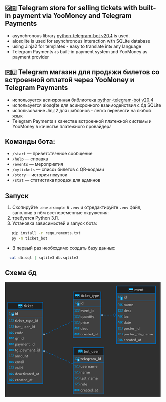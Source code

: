 ## 🇬🇧 Telegram store for selling tickets with built-in payment via YooMoney and Telegram Payments

- asynchronous library [python-telegram-bot v20.4](https://github.com/python-telegram-bot/python-telegram-bot) is used.
- aiosqlite is used for asynchronous interaction with SQLite database
- using Jinja2 for templates - easy to translate into any language
- Telegram Payments as built-in payment system and YooMoney as payment provider

## 🇷🇺 Telegram магазин для продажи билетов со встроенной оплатой через YooMoney и Telegram Payments

- используется асинхронная библиотека [python-telegram-bot v20.4](https://github.com/python-telegram-bot/python-telegram-bot)
- используется aiosqlite для асинхронного взаимодействия с бд SQLite
- использование Jinja2 для шаблонов - легко перевести на любой язык
- Telegram Payments в качестве встроенной платежной системы и YooMoney в качестве платежного провайдера

## Команды бота:

- `/start` — приветственное сообщение
- `/help` — справка
- `/events` — мероприятия
- `/mytickets` — список билетов с QR-кодами
- `/story`— история покупок
- `/stat` — статистика продаж для админов

## Запуск

1. Скопируйте `.env.example` в `.env` и отредактируйте `.env` файл, заполнив в нём все переменные окружения:
2. требуется Python 3.11.
3. Установка зависимостей и запуск бота:
```bash
   pip install -r requirements.txt
   py -m ticket_bot
```
- В первый раз необходимо создать базу данных:
```bash
  cat db.sql | sqlite3 db.sqlite3
```
## Схема бд
![img.png](img.png)


